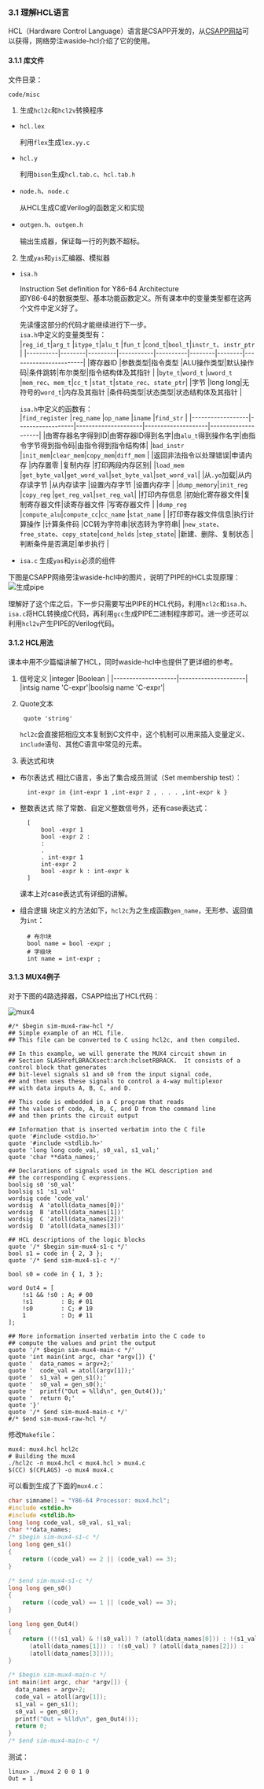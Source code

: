### 3.1 理解HCL语言

HCL（Hardware Control Language）语言是CSAPP开发的，从[CSAPP网站](www.csapp.cs.cmu.edu)可以获得，网络旁注waside-hcl介绍了它的使用。

#### 3.1.1 库文件

文件目录：

    code/misc


1. 生成`hcl2c`和`hcl2v`转换程序
+ `hcl.lex`

    利用`flex`生成`lex.yy.c`

+ `hcl.y`

    利用`bison`生成`hcl.tab.c`、`hcl.tab.h`

+ `node.h`、`node.c`

    从HCL生成C或Verilog的函数定义和实现

+ `outgen.h`、`outgen.h`

    输出生成器，保证每一行的列数不超标。

2. 生成`yas`和`yis`汇编器、模拟器
+ `isa.h`

    Instruction Set definition for Y86-64 Architecture  
    即Y86-64的数据类型、基本功能函数定义。所有课本中的变量类型都在这两个文件中定义好了。
    
    先读懂这部分的代码才能继续进行下一步。  
    `isa.h`中定义的变量类型有：  
    |`reg_id_t`|`arg_t` |`itype_t`|`alu_t`    |`fun_t`   |`cond_t`|`bool_t`|`instr_t`、`instr_ptr` |
    |----------|--------|---------|-----------|----------|--------|--------|-----------------------|
    |寄存器ID  |参数类型|指令类型 |ALU操作类型|默认操作码|条件跳转|布尔类型|指令结构体及其指针     |
    |`byte_t`|`word_t` |`uword_t`       |`mem_rec`、`mem_t`|`cc_t`    |`stat_t`|`state_rec`、`state_ptr`|
    |字节    |long long|无符号的`word_t`|内存及其指针      |条件码类型|状态类型|状态结构体及其指针      |
    

    `isa.h`中定义的函数有：  
    |`find_register`   |`reg_name`        |`op_name`            |`iname`             |`find_str`          |
    |------------------|------------------|---------------------|--------------------|--------------------|
    |由寄存器名字得到ID|由寄存器ID得到名字|由`alu_t`得到操作名字|由指令字节得到指令码|由指令得到指令结构体|
    |`bad_instr`           |`init_mem`|`clear_mem`|`copy_mem`|`diff_mem`      |
    |返回非法指令以处理错误|申请内存  |内存置零   |复制内存  |打印两段内存区别|
    |`load_mem` |`get_byte_val`|`get_word_val`|`set_byte_val`|`set_word_val`|
    |从`.yo`加载|从内存读字节  |从内存读字    |设置内存字节  |设置内存字    |
    |`dump_memory`|`init_reg`      |`copy_reg`    |`get_reg_val`|`set_reg_val`|
    |打印内存信息 |初始化寄存器文件|复制寄存器文件|读寄存器文件 |写寄存器文件 |
    |`dump_reg`        |`compute_alu`|`compute_cc`|`cc_name`   |`stat_name`   |
    |打印寄存器文件信息|执行计算操作 |计算条件码  |CC转为字符串|状态转为字符串|
    |`new_state`、`free_state`、`copy_state`|`cond_holds`    |`step_state`|
    |新建、删除、复制状态                   |判断条件是否满足|单步执行    |
    
+ `isa.c`
    生成`yas`和`yis`必须的组件

下图是CSAPP网络旁注waside-hcl中的图片，说明了PIPE的HCL实现原理：
![生成pipe](./generating-the-simulator.png)
    
理解好了这个库之后，下一步只需要写出PIPE的HCL代码，利用`hcl2c`和`isa.h`、`isa.c`将HCL转换成C代码，再利用`gcc`生成PIPE二进制程序即可。进一步还可以利用`hcl2v`产生PIPE的Verilog代码。

#### 3.1.2 HCL用法

课本中用不少篇幅讲解了HCL，同时waside-hcl中也提供了更详细的参考。

1. 信号定义
    |integer             |Boolean              |
    |--------------------|---------------------|
    |intsig name 'C-expr'|boolsig name 'C-expr'|

2. Quote文本

        quote 'string'

    `hcl2c`会直接把相应文本复制到C文件中，这个机制可以用来插入变量定义、`include`语句、其他C语言中常见的元素。

3. 表达式和块
+ 布尔表达式
    相比C语言，多出了集合成员测试（Set membership test）：
    
        int-expr in {int-expr 1 ,int-expr 2 , . . . ,int-expr k }
    
+ 整数表达式
    除了常数、自定义整数信号外，还有case表达式：
    
        [
            bool -expr 1
            bool -expr 2 :
            :
            .
            . int-expr 1
            int-expr 2
            bool -expr k : int-expr k
        ]
    
    课本上对case表达式有详细的讲解。

+ 组合逻辑
    块定义的方法如下，`hcl2c`为之生成函数`gen_name`，无形参、返回值为`int`：
    
        # 布尔块
        bool name = bool -expr ; 
        # 字级块
        int name = int-expr ;
    
#### 3.1.3 MUX4例子

对于下图的4路选择器，CSAPP给出了HCL代码：

![mux4](./MUX4.png)

```hcl
#/* $begin sim-mux4-raw-hcl */
## Simple example of an HCL file.
## This file can be converted to C using hcl2c, and then compiled.

## In this example, we will generate the MUX4 circuit shown in
## Section SLASHrefLBRACKsect:arch:hclsetRBRACK.  It consists of a control block that generates
## bit-level signals s1 and s0 from the input signal code,
## and then uses these signals to control a 4-way multiplexor
## with data inputs A, B, C, and D.

## This code is embedded in a C program that reads
## the values of code, A, B, C, and D from the command line
## and then prints the circuit output

## Information that is inserted verbatim into the C file
quote '#include <stdio.h>'
quote '#include <stdlib.h>'
quote 'long long code_val, s0_val, s1_val;'
quote 'char **data_names;'

## Declarations of signals used in the HCL description and
## the corresponding C expressions.
boolsig s0 's0_val'
boolsig s1 's1_val'
wordsig code 'code_val'
wordsig  A 'atoll(data_names[0])'
wordsig  B 'atoll(data_names[1])'
wordsig  C 'atoll(data_names[2])'
wordsig  D 'atoll(data_names[3])'

## HCL descriptions of the logic blocks
quote '/* $begin sim-mux4-s1-c */'
bool s1 = code in { 2, 3 };
quote '/* $end sim-mux4-s1-c */'

bool s0 = code in { 1, 3 };

word Out4 = [
	!s1 && !s0 : A;	# 00
	!s1        : B;	# 01
	!s0        : C;	# 10
	1          : D;	# 11
];

## More information inserted verbatim into the C code to
## compute the values and print the output
quote '/* $begin sim-mux4-main-c */'
quote 'int main(int argc, char *argv[]) {'
quote '  data_names = argv+2;'
quote '  code_val = atoll(argv[1]);'
quote '  s1_val = gen_s1();'
quote '  s0_val = gen_s0();'
quote '  printf("Out = %lld\n", gen_Out4());'
quote '  return 0;'
quote '}'
quote '/* $end sim-mux4-main-c */'
#/* $end sim-mux4-raw-hcl */
```

修改`Makefile`：
    
    mux4: mux4.hcl hcl2c
	# Building the mux4 
	./hcl2c -n mux4.hcl < mux4.hcl > mux4.c
	$(CC) $(CFLAGS) -o mux4 mux4.c 

可以看到生成了下面的`mux4.c`：

```c
char simname[] = "Y86-64 Processor: mux4.hcl";
#include <stdio.h>
#include <stdlib.h>
long long code_val, s0_val, s1_val;
char **data_names;
/* $begin sim-mux4-s1-c */
long long gen_s1()
{
    return ((code_val) == 2 || (code_val) == 3);
}

/* $end sim-mux4-s1-c */
long long gen_s0()
{
    return ((code_val) == 1 || (code_val) == 3);
}

long long gen_Out4()
{
    return ((!(s1_val) & !(s0_val)) ? (atoll(data_names[0])) : !(s1_val) ?
      (atoll(data_names[1])) : !(s0_val) ? (atoll(data_names[2])) :
      (atoll(data_names[3])));
}

/* $begin sim-mux4-main-c */
int main(int argc, char *argv[]) {
  data_names = argv+2;
  code_val = atoll(argv[1]);
  s1_val = gen_s1();
  s0_val = gen_s0();
  printf("Out = %lld\n", gen_Out4());
  return 0;
}
/* $end sim-mux4-main-c */

```

测试：

    linux> ./mux4 2 0 0 1 0
    Out = 1


